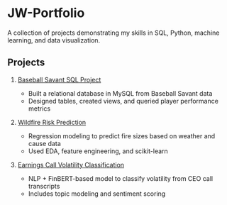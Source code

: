 # JW-Portfolio

A collection of projects demonstrating my skills in SQL, Python, machine learning, and data visualization.

## Projects

1. [Baseball Savant SQL Project](./savant_data.sql)
   - Built a relational database in MySQL from Baseball Savant data
   - Designed tables, created views, and queried player performance metrics

2. [Wildfire Risk Prediction](./wildfire-model)
   - Regression modeling to predict fire sizes based on weather and cause data
   - Used EDA, feature engineering, and scikit-learn

3. [Earnings Call Volatility Classification](./earnings-call-nlp)
   - NLP + FinBERT-based model to classify volatility from CEO call transcripts
   - Includes topic modeling and sentiment scoring
